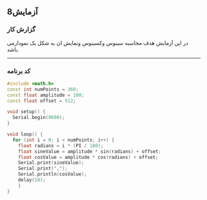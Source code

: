## آزمایش8

### گزارش کار

در این آزمایش هدف محاسبه سینوس وکسینوس ونمایش ان به شکل یک نمودارمی باشد. 

---

### کد برنامه

```cpp
#include <math.h>   
const int numPoints = 360;  
const float amplitude = 100;
const float offset = 512;

void setup() {
  Serial.begin(9600);
}

void loop() {
  for (int i = 0; i < numPoints; i++) {    
    float radians = i * (PI / 180);     
    float sineValue = amplitude * sin(radians) + offset;    
    float cosValue = amplitude * cos(radians) + offset;    
    Serial.print(sineValue);
    Serial.print(",");  
    Serial.println(cosValue);
    delay(10);  
    }
}
```
